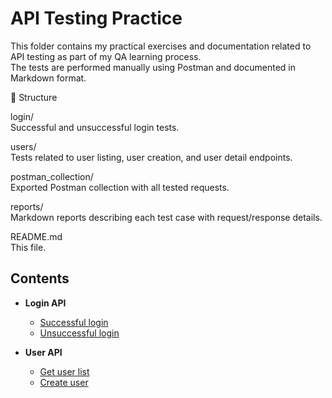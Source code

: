 # API Testing Practice

This folder contains my practical exercises and documentation related to API testing as part of my QA learning process.  
The tests are performed manually using Postman and documented in Markdown format.

📂 Structure

login/  
Successful and unsuccessful login tests.

users/  
Tests related to user listing, user creation, and user detail endpoints.

postman_collection/  
Exported Postman collection with all tested requests.

reports/  
Markdown reports describing each test case with request/response details.

README.md  
This file.

## Contents

- **Login API**
  - [Successful login](login/login_success_test.md)
  - [Unsuccessful login](login/login_unsuccessful_test.md)

- **User API**
  - [Get user list](users/get_users_test.md)
  - [Create user](users/create_user_test.md)

